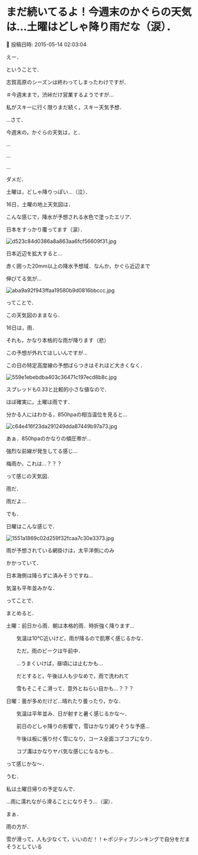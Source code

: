 # まだ続いてるよ！今週末のかぐらの天気は…土曜はどしゃ降り雨だな（涙）．

📅 投稿日時: 2015-05-14 02:03:04

えー．


ということで．





志賀高原のシーズンは終わってしまったわけですが．


＃今週末まで，渋峠だけ営業するようですが…


私がスキーに行く限りまだ続く，スキー天気予想．


…さて．


今週末の，かぐらの天気は，と．





…


…


…


ダメだ．


土曜は，どしゃ降りっぽい…（泣）．





16日，土曜の地上天気図は．


こんな感じで，降水が予想される水色で塗ったエリア．


日本をすっかり覆ってます（涙）．




![d523c84d0386a8a863aa6fcf56609f31.jpg](images/d523c84d0386a8a863aa6fcf56609f31.jpg)







日本近辺を拡大すると…


赤く囲った20mm以上の降水予想域．なんか，かぐら近辺まで


伸びてる気が…




![aba9a92f943ffaa19580b9d0816bbccc.jpg](images/aba9a92f943ffaa19580b9d0816bbccc.jpg)







ってことで．


この天気図のままなら．


16日は，雨．


それも，かなり本格的な雨が降ります（悲）





この予想が外れてほしいんですが…


この日の特定高度線の予想ばらつきはそれほど大きくなく．




![559e1ebebdba403c36471c197ecd8b8c.jpg](images/559e1ebebdba403c36471c197ecd8b8c.jpg)




スプレッドも0.33と比較的小さな値なので．


ほぼ確実に，土曜は雨です．





分かる人にはわかる，850hpaの相当温位を見ると…




![c64e416f23da291249dda87449b97a73.jpg](images/c64e416f23da291249dda87449b97a73.jpg)




あぁ．850hpaのかなりの傾圧帯が…


強烈な前線が発生してる感じ…


梅雨か，これは…？？？


って感じの天気図．


雨だ．


雨だよ…





でも．


日曜はこんな感じで．




![1551a1869c02d259f32fcaa7c30e3373.jpg](images/1551a1869c02d259f32fcaa7c30e3373.jpg)




雨が予想されている網掛けは，太平洋側にのみ


かかっていて．


日本海側は降らずに済みそうですね…


気温も平年並みかな．





ってことで．


まとめると．





土曜：前日から雨．朝は本格的雨．時折強く降ります…


　　気温は10℃近いけど，雨が降るので肌寒く感じるかな．


　　ただ，雨のピークは午前中．


　　…うまくいけば，昼頃には止むかも…


　　だとすると，午後は人も少なめで，雨で洗われて


　　雪もそこそこ滑って．意外とねらい目かも…？？？





日曜：曇が多めだけど…晴れたり曇ったり，かな．


　　気温は平年並み．日が射すと暑く感じるかな～．


　　前日のどしゃ降りの影響で，雪はかなり減りそうな予感…


　　午後は板に張り付く雪になり，コース全面コブコブになり．


　　コブ溝はかなりヤバ気な感じになるかも…





って感じかな～．





うむ．


私は土曜日帰りの予定なんで．


…雨に濡れながら滑ることになりそう…（涙）．





まぁ．


雨の方が．


雪が滑って，人も少なくて，いいのだ！！←ポジティブシンキングで自分をだまそうとしている
